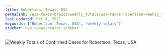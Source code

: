 ```yaml
---
title: Robertson, Texas, USA
permalink: /usa-texas-brazos/weekly_totals/usa-texas-robertson-weekly_totals.html
last_updated: Oct 4, 2021
keywords: ["Robertson, Texas, USA", "weekly totals"]
sidebar: usa-texas-brazos_sidebar
---
```


![Weekly Totals of Confirmed Cases for Robertson, Texas, USA](/covid_tracker/images/graphs/usa-texas-robertson-weekly_totals_graph.png)
